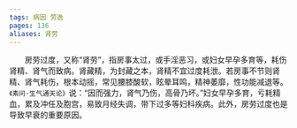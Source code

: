```yaml
---
tags: 病因 劳逸
pages: 136
aliases: 肾劳
---
```

&emsp;&emsp;房劳过度，又称“肾劳”，指房事太过，或手淫恶习，或妇女早孕多育等，耗伤肾精、肾气而致病。肾藏精，为封藏之本，肾精不宜过度耗泄。若房事不节则肾精、肾气耗伤，根本动摇，常见腰膝酸软，眩晕耳鸣，精神萎靡，性功能减退等。`《素问·生气通天论》`说：“因而强力，肾气乃伤，高骨乃坏。”妇女早孕多育，亏耗精血，累及冲任及胞宫，易致月经失调，带下过多等妇科疾病。此外，房劳过度也是导致早衰的重要原因。